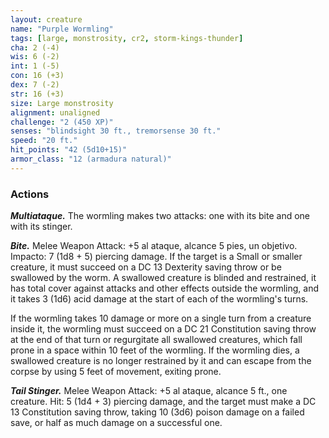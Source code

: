 ```yaml
---
layout: creature
name: "Purple Wormling"
tags: [large, monstrosity, cr2, storm-kings-thunder]
cha: 2 (-4)
wis: 6 (-2)
int: 1 (-5)
con: 16 (+3)
dex: 7 (-2)
str: 16 (+3)
size: Large monstrosity
alignment: unaligned
challenge: "2 (450 XP)"
senses: "blindsight 30 ft., tremorsense 30 ft."
speed: "20 ft."
hit_points: "42 (5d10+15)"
armor_class: "12 (armadura natural)"
---
```


### Actions

***Multiataque.*** The wormling makes two attacks: one with its bite and one with its stinger.

***Bite.*** Melee Weapon Attack: +5 al ataque, alcance 5 pies, un objetivo. Impacto: 7 (1d8 + 5) piercing damage. If the target is a Small or smaller creature, it must succeed on a DC 13 Dexterity saving throw or be swallowed by the worm. A swallowed creature is blinded and restrained, it has total cover against attacks and other effects outside the wormling, and it takes 3 (1d6) acid damage at the start of each of the wormling's turns.

If the wormling takes 10 damage or more on a single turn from a creature inside it, the wormling must succeed on a DC 21 Constitution saving throw at the end of that turn or regurgitate all swallowed creatures, which fall prone in a space within 10 feet of the wormling. If the wormling dies, a swallowed creature is no longer restrained by it and can escape from the corpse by using 5 feet of movement, exiting prone.

***Tail Stinger.*** Melee Weapon Attack: +5 al ataque, alcance 5 ft., one creature. Hit: 5 (1d4 + 3) piercing damage, and the target must make a DC 13 Constitution saving throw, taking 10 (3d6) poison damage on a failed save, or half as much damage on a successful one.